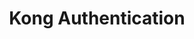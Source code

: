 ---
title: "Kong Authentication"
description: "Kong Authentication"
tags: 
  - Cloud
  - DevOps
  - Networking 
  - API Gateway
  - Kong API Gateway
  - FastAPI 
  - Postman
sidebar_position: 19
last_update:
  date: 7/7/2022
---